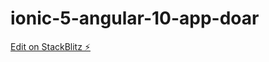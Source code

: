 # ionic-5-angular-10-app-doar

[Edit on StackBlitz ⚡️](https://stackblitz.com/edit/ionic-5-angular-10-app-doar)